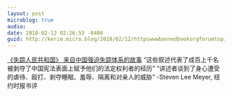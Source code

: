 ```yaml
---
layout: post
microblog: true
audio: 
date: 2018-02-12 02:26:53 -0400
guid: http://kerim.micro.blog/2018/02/12/httpswwwbannedbookorgforumtopichtml-steven-lee.html
---
```

[《失踪人民共和国》 来自中国强迫失踪体系的故事](https://www.bannedbook.org/forum2/topic6186.html) “这些叙述代表了成百上千名被剥夺了中国宪法表面上赋予他们的法定权利者的经历” “讲述者谈到了身心遭受的虐待、殴打、剥夺睡眠、羞辱、隔离和对亲人的威胁” -Steven Lee Meyer, 纽约时报书评 
